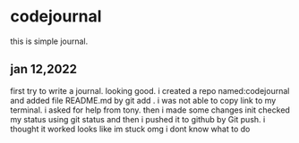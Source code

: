 # codejournal
this is simple journal.

## jan 12,2022
first try to write a journal.
looking good.
i created a repo named:codejournal and added file README.md by git add .
i was not able to copy link to my terminal. 
i asked for help from tony.
then i made some changes init checked my status  using git status and then i pushed it to github by Git push.
i thought it worked looks like im stuck
omg i dont know what to do